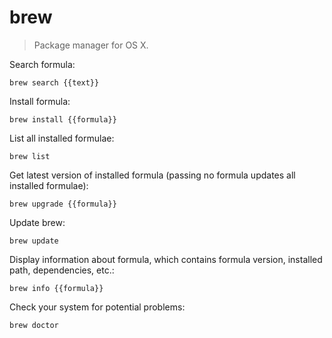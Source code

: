 brew
====

> Package manager for OS X.

Search formula:

    brew search {{text}}

Install formula:

    brew install {{formula}}

List all installed formulae:

    brew list

Get latest version of installed formula (passing no formula updates all installed formulae):

    brew upgrade {{formula}}

Update brew:

    brew update

Display information about formula, which contains formula version, installed path, dependencies, etc.:

    brew info {{formula}}

Check your system for potential problems:

    brew doctor

